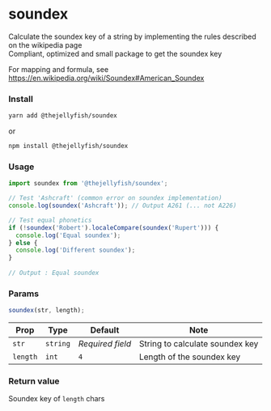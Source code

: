 # soundex
Calculate the soundex key of a string by implementing the rules described on the wikipedia page     
Compliant, optimized and small package to get the soundex key   
   
For mapping and formula, see https://en.wikipedia.org/wiki/Soundex#American_Soundex 

### Install
```bash
yarn add @thejellyfish/soundex
```
or
```bash
npm install @thejellyfish/soundex
```
### Usage
```javascript
import soundex from '@thejellyfish/soundex';

// Test 'Ashcraft' (common error on soundex implementation)
console.log(soundex('Ashcraft')); // Output A261 (... not A226)

// Test equal phonetics
if (!soundex('Robert').localeCompare(soundex('Rupert'))) {
  console.log('Equal soundex');
} else {
  console.log('Different soundex');
}
    
// Output : Equal soundex
```

### Params

```javascript
soundex(str, length);
```

| Prop     | Type     |  Default         | Note                            |
|----------|----------|------------------|---------------------------------|
| `str`    | `string` | _Required field_ | String to calculate soundex key |
| `length` | `int`    | `4`              | Length of the soundex key       |


### Return value

Soundex key of `length` chars
